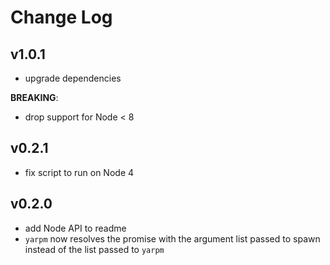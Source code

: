 # Change Log

## v1.0.1

- upgrade dependencies

**BREAKING**:

- drop support for Node < 8

## v0.2.1

- fix script to run on Node 4

## v0.2.0

- add Node API to readme
- `yarpm` now resolves the promise with the argument list passed to spawn instead of the list passed to `yarpm`
